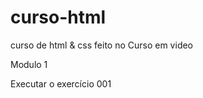 # curso-html
 curso de html & css feito no Curso em video

Modulo 1

 <a herf="https://andreoliveira509.github.io/curso-html/modulo1/ex001/index.html">Executar o exercício 001</a>
  